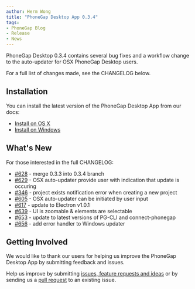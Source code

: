 ```yaml
---
author: Herm Wong
title: "PhoneGap Desktop App 0.3.4"
tags:
- PhoneGap Blog
- Release
- News
---
```


PhoneGap Desktop 0.3.4 contains several bug fixes and a workflow change to the auto-updater for OSX PhoneGap Desktop users.

For a full list of changes made, see the CHANGELOG below.

## Installation

You can install the latest version of the PhoneGap Desktop App from our docs:

- [Install on OS X](http://docs.phonegap.com/references/desktop-app/install/mac/)
- [Install on Windows](http://docs.phonegap.com/references/desktop-app/install/win/)

## What's New

For those interested in the full CHANGELOG:

- [#628](https://github.com/phonegap/phonegap-app-desktop/issues/628) - merge 0.3.3 into 0.3.4 branch
- [#629](https://github.com/phonegap/phonegap-app-desktop/issues/629) - OSX auto-updater provide user with indication that update is occuring
- [#346](https://github.com/phonegap/phonegap-app-desktop/issues/346) - project exists notification error when creating a new project
- [#605](https://github.com/phonegap/phonegap-app-desktop/issues/605) - OSX auto-updater can be initiated by user input
- [#617](https://github.com/phonegap/phonegap-app-desktop/issues/617) - update to Electron v1.0.1
- [#639](https://github.com/phonegap/phonegap-app-desktop/issues/639) - UI is zoomable & elements are selectable
- [#653](https://github.com/phonegap/phonegap-app-desktop/issues/653) - update to latest versions of PG-CLI and connect-phonegap
- [#656](https://github.com/phonegap/phonegap-app-desktop/issues/656) - add error handler to Windows updater

## Getting Involved

We would like to thank our users for helping us improve the PhoneGap Desktop App by submitting feedback and issues.

Help us improve by submitting [issues, feature requests and ideas](https://github.com/phonegap/phonegap-app-desktop/issues) or by sending us a [pull request](https://github.com/phonegap/phonegap-app-desktop) to an existing issue.
